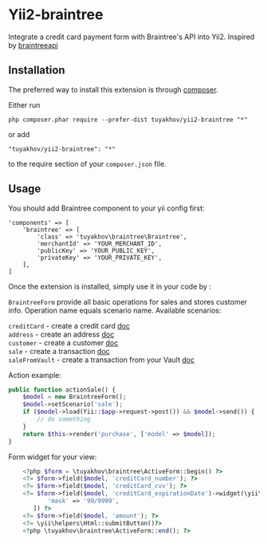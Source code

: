 Yii2-braintree
==============

Integrate a credit card payment form with Braintree's API into Yii2. Inspired by [braintreeapi](http://www.yiiframework.com/extension/braintreeapi/)


Installation
------------

The preferred way to install this extension is through [composer](http://getcomposer.org/download/).

Either run

```
php composer.phar require --prefer-dist tuyakhov/yii2-braintree "*"
```

or add

```
"tuyakhov/yii2-braintree": "*"
```

to the require section of your `composer.json` file.


Usage
-----

You should add Braintree component to your yii config first:

```
'components' => [
    'braintree' => [
        'class' => 'tuyakhov\braintree\Braintree',
        'merchantId' => 'YOUR_MERCHANT_ID',
        'publicKey' => 'YOUR_PUBLIC_KEY',
        'privateKey' => 'YOUR_PRIVATE_KEY',
    ],
]
```

Once the extension is installed, simply use it in your code by  :

`BraintreeForm` provide all basic operations for sales and stores customer info. Operation name equals scenario name. Available scenarios:

`creditCard` - create a credit card [doc](https://developers.braintreepayments.com/ios+php/reference/request/credit-card/create)  
`address` - create an address [doc](https://developers.braintreepayments.com/ios+php/reference/request/address/create)  
`customer` - create a customer [doc](https://developers.braintreepayments.com/ios+php/reference/request/customer/create)  
`sale` - create a transaction [doc](https://developers.braintreepayments.com/ios+php/reference/request/transaction/sale)  
`saleFromVault` - create a transaction from your Vault [doc](https://developers.braintreepayments.com/ios+php/reference/request/transaction/sale)  

Action example:
```php
public function actionSale() {
    $model = new BraintreeForm();
    $model->setScenario('sale');
    if ($model->load(Yii::$app->request->post()) && $model->send()) {
        // do something
    }
    return $this->render('purchase', ['model' => $model]);
}
```

Form widget for your view:
```php
    <?php $form = \tuyakhov\braintree\ActiveForm::begin() ?>
    <?= $form->field($model, 'creditCard_number'); ?>
    <?= $form->field($model, 'creditCard_cvv'); ?>
    <?= $form->field($model, 'creditCard_expirationDate')->widget(\yii\widgets\MaskedInput::className(), [
           'mask' => '99/9999',
       ]) ?>
    <?= $form->field($model, 'amount'); ?>
    <?= \yii\helpers\Html::submitButton()?>
    <?php \tuyakhov\braintree\ActiveForm::end(); ?>
```

